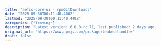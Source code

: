 ```yaml
---
title: "aefis-core-ui - npmGitDownloads"
date: "2025-09-30T00:11:40.400Z"
lastmod: "2025-09-30T00:11:40.400Z"
categories: ["Testing"]
description: "Latest version: 6.0.0-rc.71, last published: 2 days ago. Start using aefis-core-ui in your project by running `npm i aefis-core-ui`. There are no other projects in the npm registry using aefis-core-ui."
original_url: "https://www.npmjs.com/package/leaked-handles"
draft: false
---
```

